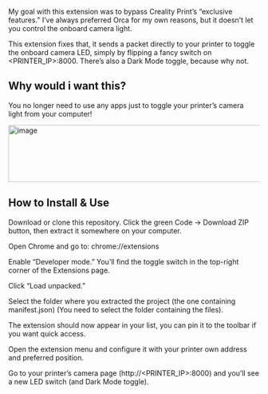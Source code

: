 My goal with this extension was to bypass Creality Print’s “exclusive features.” I’ve always preferred Orca for my own reasons, but it doesn’t let you control the onboard camera light.

This extension fixes that, it sends a packet directly to your printer to toggle the onboard camera LED, simply by flipping a fancy switch on <PRINTER_IP>:8000. There’s also a Dark Mode toggle, because why not.

## Why would i want this?
You no longer need to use any apps just to toggle your printer’s camera light from your computer!

<img width="1122" height="114" alt="image" src="https://github.com/user-attachments/assets/3301c3dd-54d7-4a48-9865-5adb1cd39fba" />

## How to Install & Use

Download or clone this repository.
Click the green Code → Download ZIP button, then extract it somewhere on your computer.

Open Chrome and go to:
chrome://extensions

Enable “Developer mode.”
You’ll find the toggle switch in the top-right corner of the Extensions page.

Click “Load unpacked.”

Select the folder where you extracted the project (the one containing manifest.json) (You need to select the folder containing the files).

The extension should now appear in your list, you can pin it to the toolbar if you want quick access.

Open the extension menu and configure it with your printer own address and preferred position.

Go to your printer’s camera page (http://<PRINTER_IP>:8000) and you’ll see a new LED switch (and Dark Mode toggle).
